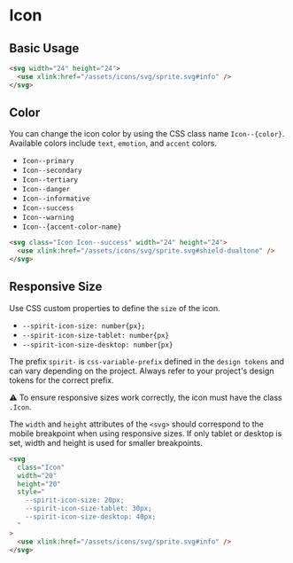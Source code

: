 # Icon

## Basic Usage

```html
<svg width="24" height="24">
  <use xlink:href="/assets/icons/svg/sprite.svg#info" />
</svg>
```

## Color

You can change the icon color by using the CSS class name `Icon--{color}`.  
Available colors include `text`, `emotion`, and `accent` colors.

- `Icon--primary`
- `Icon--secondary`
- `Icon--tertiary`
- `Icon--danger`
- `Icon--informative`
- `Icon--success`
- `Icon--warning`
- `Icon--{accent-color-name}`

```html
<svg class="Icon Icon--success" width="24" height="24">
  <use xlink:href="/assets/icons/svg/sprite.svg#shield-dualtone" />
</svg>
```

## Responsive Size

Use CSS custom properties to define the `size` of the icon.

- `--spirit-icon-size: number{px};`
- `--spirit-icon-size-tablet: number{px}`
- `--spirit-icon-size-desktop: number{px}`

The prefix `spirit-` is `css-variable-prefix` defined in the `design tokens` and can vary depending on the project.
Always refer to your project's design tokens for the correct prefix.

⚠️ To ensure responsive sizes work correctly, the icon must have the class `.Icon`.

The `width` and `height` attributes of the `<svg>` should correspond to the mobile breakpoint when using responsive sizes.
If only tablet or desktop is set, width and height is used for smaller breakpoints.

```html
<svg
  class="Icon"
  width="20"
  height="20"
  style="
    --spirit-icon-size: 20px;
    --spirit-icon-size-tablet: 30px;
    --spirit-icon-size-desktop: 40px;
  "
>
  <use xlink:href="/assets/icons/svg/sprite.svg#info" />
</svg>
```
